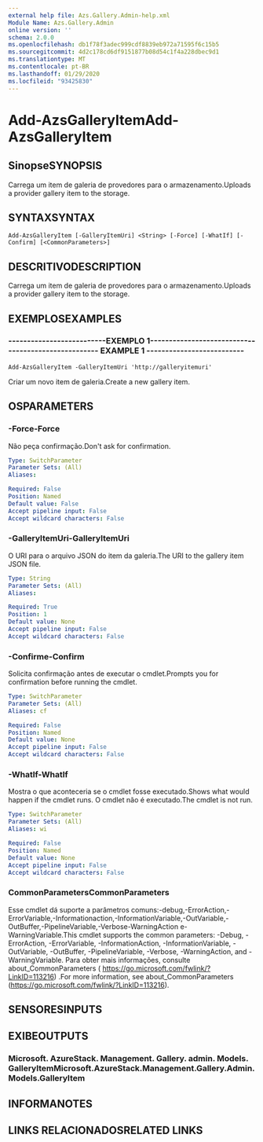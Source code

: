 ```yaml
---
external help file: Azs.Gallery.Admin-help.xml
Module Name: Azs.Gallery.Admin
online version: ''
schema: 2.0.0
ms.openlocfilehash: db1f78f3adec999cdf8839eb972a71595f6c15b5
ms.sourcegitcommit: 4d2c178cd6df9151877b08d54c1f4a228dbec9d1
ms.translationtype: MT
ms.contentlocale: pt-BR
ms.lasthandoff: 01/29/2020
ms.locfileid: "93425830"
---
```

# <span data-ttu-id="9c1f6-101">Add-AzsGalleryItem</span><span class="sxs-lookup"><span data-stu-id="9c1f6-101">Add-AzsGalleryItem</span></span>

## <span data-ttu-id="9c1f6-102">Sinopse</span><span class="sxs-lookup"><span data-stu-id="9c1f6-102">SYNOPSIS</span></span>
<span data-ttu-id="9c1f6-103">Carrega um item de galeria de provedores para o armazenamento.</span><span class="sxs-lookup"><span data-stu-id="9c1f6-103">Uploads a provider gallery item to the storage.</span></span>

## <span data-ttu-id="9c1f6-104">SYNTAX</span><span class="sxs-lookup"><span data-stu-id="9c1f6-104">SYNTAX</span></span>

```
Add-AzsGalleryItem [-GalleryItemUri] <String> [-Force] [-WhatIf] [-Confirm] [<CommonParameters>]
```

## <span data-ttu-id="9c1f6-105">DESCRITIVO</span><span class="sxs-lookup"><span data-stu-id="9c1f6-105">DESCRIPTION</span></span>
<span data-ttu-id="9c1f6-106">Carrega um item de galeria de provedores para o armazenamento.</span><span class="sxs-lookup"><span data-stu-id="9c1f6-106">Uploads a provider gallery item to the storage.</span></span>

## <span data-ttu-id="9c1f6-107">EXEMPLOS</span><span class="sxs-lookup"><span data-stu-id="9c1f6-107">EXAMPLES</span></span>

### <span data-ttu-id="9c1f6-108">--------------------------EXEMPLO 1--------------------------</span><span class="sxs-lookup"><span data-stu-id="9c1f6-108">-------------------------- EXAMPLE 1 --------------------------</span></span>
```
Add-AzsGalleryItem -GalleryItemUri 'http://galleryitemuri'
```

<span data-ttu-id="9c1f6-109">Criar um novo item de galeria.</span><span class="sxs-lookup"><span data-stu-id="9c1f6-109">Create a new gallery item.</span></span>

## <span data-ttu-id="9c1f6-110">OS</span><span class="sxs-lookup"><span data-stu-id="9c1f6-110">PARAMETERS</span></span>

### <span data-ttu-id="9c1f6-111">-Force</span><span class="sxs-lookup"><span data-stu-id="9c1f6-111">-Force</span></span>
<span data-ttu-id="9c1f6-112">Não peça confirmação.</span><span class="sxs-lookup"><span data-stu-id="9c1f6-112">Don't ask for confirmation.</span></span>

```yaml
Type: SwitchParameter
Parameter Sets: (All)
Aliases: 

Required: False
Position: Named
Default value: False
Accept pipeline input: False
Accept wildcard characters: False
```

### <span data-ttu-id="9c1f6-113">-GalleryItemUri</span><span class="sxs-lookup"><span data-stu-id="9c1f6-113">-GalleryItemUri</span></span>
<span data-ttu-id="9c1f6-114">O URI para o arquivo JSON do item da galeria.</span><span class="sxs-lookup"><span data-stu-id="9c1f6-114">The URI to the gallery item JSON file.</span></span>

```yaml
Type: String
Parameter Sets: (All)
Aliases: 

Required: True
Position: 1
Default value: None
Accept pipeline input: False
Accept wildcard characters: False
```

### <span data-ttu-id="9c1f6-115">-Confirme</span><span class="sxs-lookup"><span data-stu-id="9c1f6-115">-Confirm</span></span>
<span data-ttu-id="9c1f6-116">Solicita confirmação antes de executar o cmdlet.</span><span class="sxs-lookup"><span data-stu-id="9c1f6-116">Prompts you for confirmation before running the cmdlet.</span></span>

```yaml
Type: SwitchParameter
Parameter Sets: (All)
Aliases: cf

Required: False
Position: Named
Default value: None
Accept pipeline input: False
Accept wildcard characters: False
```

### <span data-ttu-id="9c1f6-117">-WhatIf</span><span class="sxs-lookup"><span data-stu-id="9c1f6-117">-WhatIf</span></span>
<span data-ttu-id="9c1f6-118">Mostra o que aconteceria se o cmdlet fosse executado.</span><span class="sxs-lookup"><span data-stu-id="9c1f6-118">Shows what would happen if the cmdlet runs.</span></span>
<span data-ttu-id="9c1f6-119">O cmdlet não é executado.</span><span class="sxs-lookup"><span data-stu-id="9c1f6-119">The cmdlet is not run.</span></span>

```yaml
Type: SwitchParameter
Parameter Sets: (All)
Aliases: wi

Required: False
Position: Named
Default value: None
Accept pipeline input: False
Accept wildcard characters: False
```

### <span data-ttu-id="9c1f6-120">CommonParameters</span><span class="sxs-lookup"><span data-stu-id="9c1f6-120">CommonParameters</span></span>
<span data-ttu-id="9c1f6-121">Esse cmdlet dá suporte a parâmetros comuns:-debug,-ErrorAction,-ErrorVariable,-Informationaction,-InformationVariable,-OutVariable,-OutBuffer,-PipelineVariable,-Verbose-WarningAction e-WarningVariable.</span><span class="sxs-lookup"><span data-stu-id="9c1f6-121">This cmdlet supports the common parameters: -Debug, -ErrorAction, -ErrorVariable, -InformationAction, -InformationVariable, -OutVariable, -OutBuffer, -PipelineVariable, -Verbose, -WarningAction, and -WarningVariable.</span></span> <span data-ttu-id="9c1f6-122">Para obter mais informações, consulte about_CommonParameters ( https://go.microsoft.com/fwlink/?LinkID=113216) .</span><span class="sxs-lookup"><span data-stu-id="9c1f6-122">For more information, see about_CommonParameters (https://go.microsoft.com/fwlink/?LinkID=113216).</span></span>

## <span data-ttu-id="9c1f6-123">SENSORES</span><span class="sxs-lookup"><span data-stu-id="9c1f6-123">INPUTS</span></span>

## <span data-ttu-id="9c1f6-124">EXIBE</span><span class="sxs-lookup"><span data-stu-id="9c1f6-124">OUTPUTS</span></span>

### <span data-ttu-id="9c1f6-125">Microsoft. AzureStack. Management. Gallery. admin. Models. GalleryItem</span><span class="sxs-lookup"><span data-stu-id="9c1f6-125">Microsoft.AzureStack.Management.Gallery.Admin.Models.GalleryItem</span></span>

## <span data-ttu-id="9c1f6-126">INFORMA</span><span class="sxs-lookup"><span data-stu-id="9c1f6-126">NOTES</span></span>

## <span data-ttu-id="9c1f6-127">LINKS RELACIONADOS</span><span class="sxs-lookup"><span data-stu-id="9c1f6-127">RELATED LINKS</span></span>

